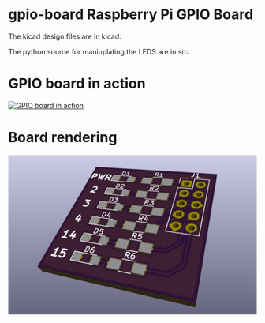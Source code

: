 # gpio-board Raspberry Pi GPIO Board

The kicad design files are in kicad.

The python source for maniuplating the LEDS are in src.  

# GPIO board in action
[![GPIO board in action](https://img.youtube.com/vi/REsm_jIVMjg/0.jpg)](https://www.youtube.com/watch?v=REsm_jIVMjg)

# Board rendering
![](kicad/board.jpg)

